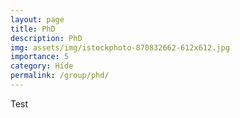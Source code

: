 ```yaml
---
layout: page
title: PhD
description: PhD
img: assets/img/istockphoto-870832662-612x612.jpg
importance: 5
category: Hide
permalink: /group/phd/
---
```


Test